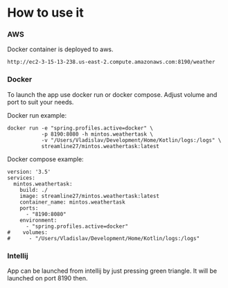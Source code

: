 # How to use it

### AWS

Docker container is deployed to aws.

```
http://ec2-3-15-13-238.us-east-2.compute.amazonaws.com:8190/weather
```

### Docker

To launch the app use docker run or docker compose. Adjust volume and port to suit your needs.

Docker run example:
```
docker run -e "spring.profiles.active=docker" \
           -p 8190:8080 -h mintos.weathertask \
           -v "/Users/Vladislav/Development/Home/Kotlin/logs:/logs" \
           streamline27/mintos.weathertask:latest

```
Docker compose example:
```
version: '3.5'
services:
  mintos.weathertask:
    build: ./
    image: streamline27/mintos.weathertask:latest
    container_name: mintos.weathertask
    ports:
      - "8190:8080"
    environment:
      - "spring.profiles.active=docker"
#    volumes:
#      - "/Users/Vladislav/Development/Home/Kotlin/logs:/logs"
```

### Intellij

App can be launched from intellij by just pressing green triangle. It will be launched on port 8190 then.